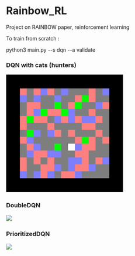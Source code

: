 # Rainbow_RL
Project on RAINBOW paper, reinforcement learning

To train from scratch : 

python3 main.py --s dqn --a validate



### DQN with cats (hunters)

![](gif/dqn180.gif)

### DoubleDQN

![](gif/doubl_dqn9.gif)

### PrioritizedDQN

![](gif/doubl_dqn9.gif)